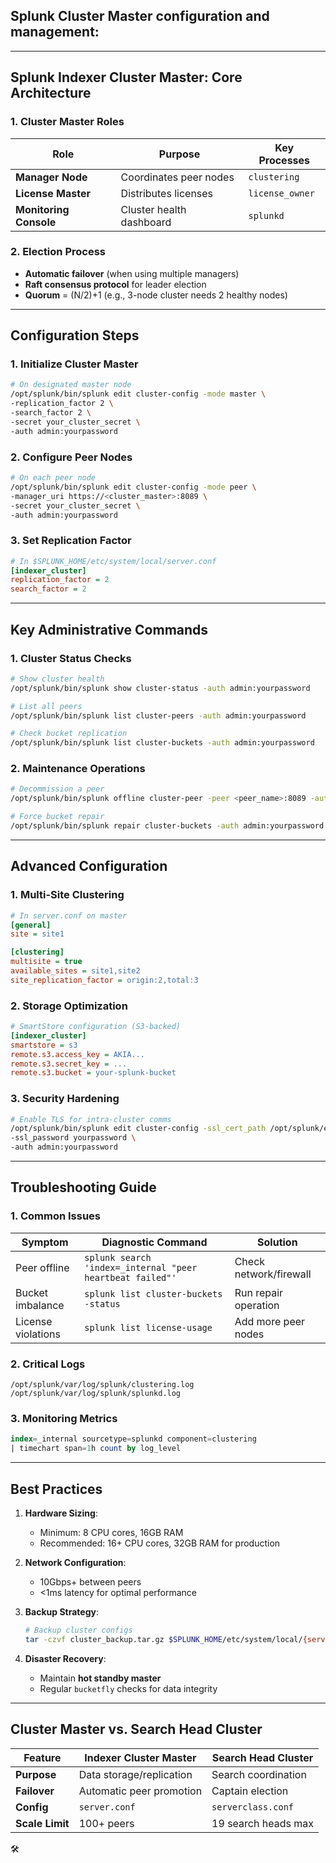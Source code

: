 ## **Splunk Cluster Master** configuration and management:

---

## **Splunk Indexer Cluster Master: Core Architecture**

### **1. Cluster Master Roles**
| Role | Purpose | Key Processes |
|------|---------|--------------|
| **Manager Node** | Coordinates peer nodes | `clustering` |
| **License Master** | Distributes licenses | `license_owner` |
| **Monitoring Console** | Cluster health dashboard | `splunkd` |

### **2. Election Process**
- **Automatic failover** (when using multiple managers)
- **Raft consensus protocol** for leader election
- **Quorum** = (N/2)+1 (e.g., 3-node cluster needs 2 healthy nodes)

---

## **Configuration Steps**

### **1. Initialize Cluster Master**
```bash
# On designated master node
/opt/splunk/bin/splunk edit cluster-config -mode master \
-replication_factor 2 \
-search_factor 2 \
-secret your_cluster_secret \
-auth admin:yourpassword
```

### **2. Configure Peer Nodes**
```bash
# On each peer node
/opt/splunk/bin/splunk edit cluster-config -mode peer \
-manager_uri https://<cluster_master>:8089 \
-secret your_cluster_secret \
-auth admin:yourpassword
```

### **3. Set Replication Factor**
```ini
# In $SPLUNK_HOME/etc/system/local/server.conf
[indexer_cluster]
replication_factor = 2
search_factor = 2
```

---

## **Key Administrative Commands**

### **1. Cluster Status Checks**
```bash
# Show cluster health
/opt/splunk/bin/splunk show cluster-status -auth admin:yourpassword

# List all peers
/opt/splunk/bin/splunk list cluster-peers -auth admin:yourpassword

# Check bucket replication
/opt/splunk/bin/splunk list cluster-buckets -auth admin:yourpassword
```

### **2. Maintenance Operations**
```bash
# Decommission a peer
/opt/splunk/bin/splunk offline cluster-peer -peer <peer_name>:8089 -auth admin:yourpassword

# Force bucket repair
/opt/splunk/bin/splunk repair cluster-buckets -auth admin:yourpassword
```

---

## **Advanced Configuration**

### **1. Multi-Site Clustering**
```ini
# In server.conf on master
[general]
site = site1

[clustering]
multisite = true
available_sites = site1,site2
site_replication_factor = origin:2,total:3
```

### **2. Storage Optimization**
```ini
# SmartStore configuration (S3-backed)
[indexer_cluster]
smartstore = s3
remote.s3.access_key = AKIA...
remote.s3.secret_key = ...
remote.s3.bucket = your-splunk-bucket
```

### **3. Security Hardening**
```bash
# Enable TLS for intra-cluster comms
/opt/splunk/bin/splunk edit cluster-config -ssl_cert_path /opt/splunk/etc/auth/cert.pem \
-ssl_password yourpassword \
-auth admin:yourpassword
```

---

## **Troubleshooting Guide**

### **1. Common Issues**
| Symptom | Diagnostic Command | Solution |
|---------|--------------------|----------|
| Peer offline | `splunk search 'index=_internal "peer heartbeat failed"'` | Check network/firewall |
| Bucket imbalance | `splunk list cluster-buckets -status` | Run repair operation |
| License violations | `splunk list license-usage` | Add more peer nodes |

### **2. Critical Logs**
```
/opt/splunk/var/log/splunk/clustering.log
/opt/splunk/var/log/splunk/splunkd.log
```

### **3. Monitoring Metrics**
```sql
index=_internal sourcetype=splunkd component=clustering
| timechart span=1h count by log_level
```

---

## **Best Practices**
1. **Hardware Sizing**:
   - Minimum: 8 CPU cores, 16GB RAM
   - Recommended: 16+ CPU cores, 32GB RAM for production

2. **Network Configuration**:
   - 10Gbps+ between peers
   - <1ms latency for optimal performance

3. **Backup Strategy**:
   ```bash
   # Backup cluster configs
   tar -czvf cluster_backup.tar.gz $SPLUNK_HOME/etc/system/local/{server,indexes}.conf
   ```

4. **Disaster Recovery**:
   - Maintain **hot standby master**
   - Regular `bucketfly` checks for data integrity

---

## **Cluster Master vs. Search Head Cluster**
| Feature | Indexer Cluster Master | Search Head Cluster |
|---------|------------------------|---------------------|
| **Purpose** | Data storage/replication | Search coordination |
| **Failover** | Automatic peer promotion | Captain election |
| **Config** | `server.conf` | `serverclass.conf` |
| **Scale Limit** | 100+ peers | 19 search heads max |

🛠️
